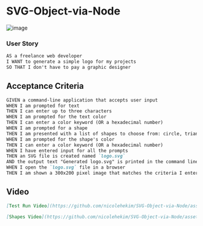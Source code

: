 # SVG-Object-via-Node

![image](https://github.com/nicolehekim/SVG-Object-via-Node/assets/140788090/187a65f5-6a57-4198-b22a-8a7ec562532c)


### User Story

```md
AS a freelance web developer
I WANT to generate a simple logo for my projects
SO THAT I don't have to pay a graphic designer
```

## Acceptance Criteria

```md
GIVEN a command-line application that accepts user input
WHEN I am prompted for text
THEN I can enter up to three characters
WHEN I am prompted for the text color
THEN I can enter a color keyword (OR a hexadecimal number)
WHEN I am prompted for a shape
THEN I am presented with a list of shapes to choose from: circle, triangle, and square
WHEN I am prompted for the shape's color
THEN I can enter a color keyword (OR a hexadecimal number)
WHEN I have entered input for all the prompts
THEN an SVG file is created named `logo.svg`
AND the output text "Generated logo.svg" is printed in the command line
WHEN I open the `logo.svg` file in a browser
THEN I am shown a 300x200 pixel image that matches the criteria I entered
```
## Video


```md
[Test Run Video](https://github.com/nicolehekim/SVG-Object-via-Node/assets/140788090/4f91a232-1e88-413b-9e03-8448d690d073)

[Shapes Video](https://github.com/nicolehekim/SVG-Object-via-Node/assets/140788090/71ddadb1-4258-4cf4-aa91-f0fdc869cbe8)
```

